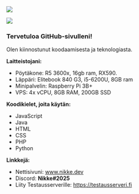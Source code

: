 <img src="https://nikke.dev/vanha-sivusto/loota/banner2.jpg">

![](https://komarev.com/ghpvc/?username=zikkee)

### Tervetuloa GitHub-sivulleni! 
Olen kiinnostunut koodaamisesta ja teknologiasta.

<b>Laitteistojani:</b>
   - Pöytäkone: R5 3600x, 16gb ram, RX590.
   - Läppäri: Elitebook 840 G3, i5-6200U, 8GB ram
   - Minipalvelin: Raspberry Pi 3B+
   - VPS: 4x vCPU, 8GB RAM, 200GB SSD

<b>Koodikielet, joita käytän:</b>
   - JavaScript
   - Java
   - HTML
   - CSS
   - PHP
   - Python

<b>Linkkejä:</b>
   - Nettisivuni: <a href="https://nikke.dev">www.nikke.dev</a>
   - Discord: <b>Nikke#2025</b>
   - Liity Testausserverille: https://testausserveri.fi
